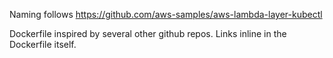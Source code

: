 Naming follows https://github.com/aws-samples/aws-lambda-layer-kubectl

Dockerfile inspired by several other github repos.
Links inline in the Dockerfile itself.
